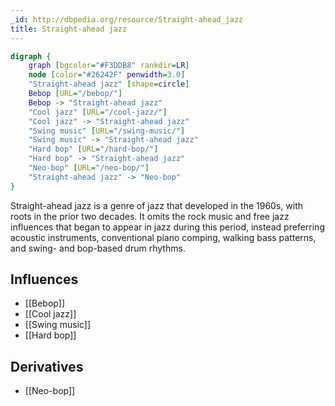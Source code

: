 ```yaml
---
_id: http://dbpedia.org/resource/Straight-ahead_jazz
title: Straight-ahead jazz
---
```


```dot
digraph {
	graph [bgcolor="#F3DDB8" rankdir=LR]
	node [color="#26242F" penwidth=3.0]
	"Straight-ahead jazz" [shape=circle]
	Bebop [URL="/bebop/"]
	Bebop -> "Straight-ahead jazz"
	"Cool jazz" [URL="/cool-jazz/"]
	"Cool jazz" -> "Straight-ahead jazz"
	"Swing music" [URL="/swing-music/"]
	"Swing music" -> "Straight-ahead jazz"
	"Hard bop" [URL="/hard-bop/"]
	"Hard bop" -> "Straight-ahead jazz"
	"Neo-bop" [URL="/neo-bop/"]
	"Straight-ahead jazz" -> "Neo-bop"
}
```

Straight-ahead jazz is a genre of jazz that developed in the 1960s, with roots in the prior two decades. It omits the rock music and free jazz influences that began to appear in jazz during this period, instead preferring acoustic instruments, conventional piano comping, walking bass patterns, and swing- and bop-based drum rhythms.

## Influences

- [[Bebop]]
- [[Cool jazz]]
- [[Swing music]]
- [[Hard bop]]

## Derivatives

- [[Neo-bop]]
